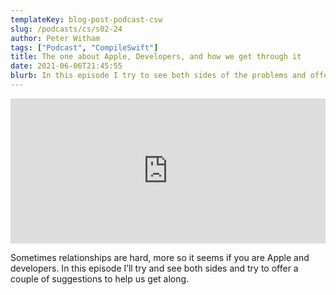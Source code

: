 ```yaml
---
templateKey: blog-post-podcast-csw
slug: /podcasts/cs/s02-24
author: Peter Witham
tags: ["Podcast", "CompileSwift"]
title: The one about Apple, Developers, and how we get through it
date: 2021-06-06T21:45:55
blurb: In this episode I try to see both sides of the problems and offer some suggestions.
---
```


<iframe src="https://open.spotify.com/embed/episode/6WHgQs88vstEbQUR0Naq4S" width="100%" height="232" frameBorder="0" allowtransparency="true" allow="encrypted-media"></iframe>

Sometimes relationships are hard, more so it seems if you are Apple and developers. In this episode I’ll try and see both sides and try to offer a couple of suggestions to help us get along.